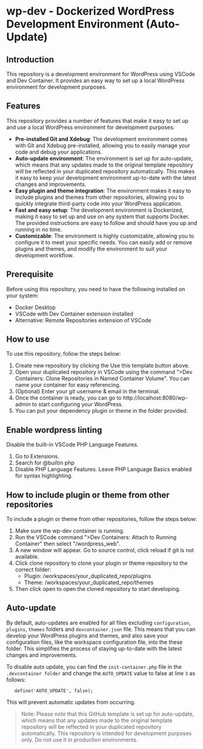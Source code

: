 # wp-dev - Dockerized WordPress Development Environment (Auto-Update)

## Introduction

This repository is a development environment for WordPress using VSCode and Dev Container. It provides an easy way to set up a local WordPress environment for development purposes.

## Features

This repository provides a number of features that make it easy to set up and use a local WordPress environment for development purposes:

- **Pre-installed Git and Xdebug**: The development environment comes with Git and Xdebug pre-installed, allowing you to easily manage your code and debug your applications.
- **Auto-update environment**: The environment is set up for auto-update, which means that any updates made to the original template repository will be reflected in your duplicated repository automatically. This makes it easy to keep your development environment up-to-date with the latest changes and improvements.
- **Easy plugin and theme integration**: The environment makes it easy to include plugins and themes from other repositories, allowing you to quickly integrate third-party code into your WordPress application.
- **Fast and easy setup**: The development environment is Dockerized, making it easy to set up and use on any system that supports Docker. The provided instructions are easy to follow and should have you up and running in no time.
- **Customizable**: The environment is highly customizable, allowing you to configure it to meet your specific needs. You can easily add or remove plugins and themes, and modify the environment to suit your development workflow.

## Prerequisite

Before using this repository, you need to have the following installed on your system:

- Docker Desktop
- VSCode with Dev Container extension installed
- Alternative: Remote Repositories extension of VSCode

## How to use

To use this repository, follow the steps below:

1. Create new repository by clicking the Use this template button above.
2. Open your duplicated repository in VSCode using the command ">Dev Containers: Clone Repositories in Named Container Volume". You can name your container for easy referencing.
3. (Optional) Enter your git username & email in the terminal.
4. Once the container is ready, you can go to http://localhost:8080/wp-admin to start configuring your WordPress.
5. You can put your dependency plugin or theme in the folder provided.

## Enable wordpress linting

Disable the built-in VSCode PHP Language Features.

1. Go to Extensions.
2. Search for @builtin php
3. Disable PHP Language Features. Leave PHP Language Basics enabled for syntax highlighting.

## How to include plugin or theme from other repositories

To include a plugin or theme from other repositories, follow the steps below:

1. Make sure the wp-dev container is running.
2. Run the VSCode command ">Dev Containers: Attach to Running Container" then select "/wordpress_web".
3. A new window will appear. Go to source control, click reload if git is not available.
4. Click clone repository to clone your plugin or theme repository to the correct folder:
   - Plugin: /workspaces/your_duplicated_repo/plugins
   - Theme: /workspaces/your_duplicated_repo/themes
5. Then click open to open the cloned repository to start developing.

## Auto-update

By default, auto-updates are enabled for all files excluding `configuration`, `plugins`, `themes` folders and `devcontainer.json` file. This means that you can develop your WordPress plugins and themes, and also save your configuration files, like the workspace configuration file, into the these folder. This simplifies the process of staying up-to-date with the latest changes and improvements.

To disable auto update, you can find the `init-container.php` file in the `.devcontainer folder` and change the `AUTO_UPDATE` value to false at line `3` as follows:

```
   define('AUTO_UPDATE', false);
```

This will prevent automatic updates from occurring.

> Note: Please note that this GitHub template is set up for auto-update, which means that any updates made to the original template repository will be reflected in your duplicated repository automatically. This repository is intended for development purposes only. Do not use it in production environments.

